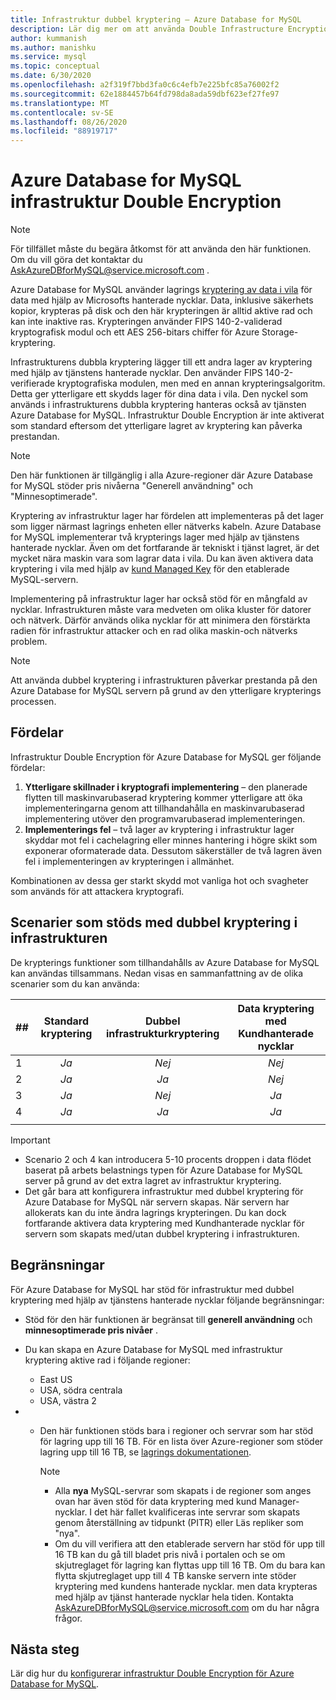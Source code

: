 ```yaml
---
title: Infrastruktur dubbel kryptering – Azure Database for MySQL
description: Lär dig mer om att använda Double Infrastructure Encryption för att lägga till ett andra lager av kryptering med tjänst hanterade nycklar.
author: kummanish
ms.author: manishku
ms.service: mysql
ms.topic: conceptual
ms.date: 6/30/2020
ms.openlocfilehash: a2f319f7bbd3fa0c6c4efb7e225bfc85a76002f2
ms.sourcegitcommit: 62e1884457b64fd798da8ada59dbf623ef27fe97
ms.translationtype: MT
ms.contentlocale: sv-SE
ms.lasthandoff: 08/26/2020
ms.locfileid: "88919717"
---
```

# <a name="azure-database-for-mysql-infrastructure-double-encryption"></a>Azure Database for MySQL infrastruktur Double Encryption

> [!NOTE]
> För tillfället måste du begära åtkomst för att använda den här funktionen. Om du vill göra det kontaktar du AskAzureDBforMySQL@service.microsoft.com .

Azure Database for MySQL använder lagrings [kryptering av data i vila](concepts-security.md#at-rest) för data med hjälp av Microsofts hanterade nycklar. Data, inklusive säkerhets kopior, krypteras på disk och den här krypteringen är alltid aktive rad och kan inte inaktive ras. Krypteringen använder FIPS 140-2-validerad kryptografisk modul och ett AES 256-bitars chiffer för Azure Storage-kryptering.

Infrastrukturens dubbla kryptering lägger till ett andra lager av kryptering med hjälp av tjänstens hanterade nycklar. Den använder FIPS 140-2-verifierade kryptografiska modulen, men med en annan krypteringsalgoritm. Detta ger ytterligare ett skydds lager för dina data i vila. Den nyckel som används i infrastrukturens dubbla kryptering hanteras också av tjänsten Azure Database for MySQL. Infrastruktur Double Encryption är inte aktiverat som standard eftersom det ytterligare lagret av kryptering kan påverka prestandan.

> [!NOTE]
> Den här funktionen är tillgänglig i alla Azure-regioner där Azure Database for MySQL stöder pris nivåerna "Generell användning" och "Minnesoptimerade".

Kryptering av infrastruktur lager har fördelen att implementeras på det lager som ligger närmast lagrings enheten eller nätverks kabeln. Azure Database for MySQL implementerar två krypterings lager med hjälp av tjänstens hanterade nycklar. Även om det fortfarande är tekniskt i tjänst lagret, är det mycket nära maskin vara som lagrar data i vila. Du kan även aktivera data kryptering i vila med hjälp av [kund Managed Key](concepts-data-encryption-mysql.md) för den etablerade MySQL-servern. 

Implementering på infrastruktur lager har också stöd för en mångfald av nycklar. Infrastrukturen måste vara medveten om olika kluster för datorer och nätverk. Därför används olika nycklar för att minimera den förstärkta radien för infrastruktur attacker och en rad olika maskin-och nätverks problem. 

> [!NOTE]
> Att använda dubbel kryptering i infrastrukturen påverkar prestanda på den Azure Database for MySQL servern på grund av den ytterligare krypterings processen.

## <a name="benefits"></a>Fördelar

Infrastruktur Double Encryption för Azure Database for MySQL ger följande fördelar:

1. **Ytterligare skillnader i kryptografi implementering** – den planerade flytten till maskinvarubaserad kryptering kommer ytterligare att öka implementeringarna genom att tillhandahålla en maskinvarubaserad implementering utöver den programvarubaserad implementeringen.
2. **Implementerings fel** – två lager av kryptering i infrastruktur lager skyddar mot fel i cachelagring eller minnes hantering i högre skikt som exponerar oformaterade data. Dessutom säkerställer de två lagren även fel i implementeringen av krypteringen i allmänhet.

Kombinationen av dessa ger starkt skydd mot vanliga hot och svagheter som används för att attackera kryptografi.

## <a name="supported-scenarios-with-infrastructure-double-encryption"></a>Scenarier som stöds med dubbel kryptering i infrastrukturen

De krypterings funktioner som tillhandahålls av Azure Database for MySQL kan användas tillsammans. Nedan visas en sammanfattning av de olika scenarier som du kan använda:

|  ##   | Standard kryptering | Dubbel infrastrukturkryptering | Data kryptering med Kundhanterade nycklar  |
|:------|:------------------:|:--------------------------------:|:--------------------------------------------:|
| 1     | *Ja*              | *Nej*                             | *Nej*                                         |
| 2     | *Ja*              | *Ja*                            | *Nej*                                         |
| 3     | *Ja*              | *Nej*                             | *Ja*                                        |
| 4     | *Ja*              | *Ja*                            | *Ja*                                        |
|       |                    |                                  |                                              |

> [!Important]
> - Scenario 2 och 4 kan introducera 5-10 procents droppen i data flödet baserat på arbets belastnings typen för Azure Database for MySQL server på grund av det extra lagret av infrastruktur kryptering.
> - Det går bara att konfigurera infrastruktur med dubbel kryptering för Azure Database for MySQL när servern skapas. När servern har allokerats kan du inte ändra lagrings krypteringen. Du kan dock fortfarande aktivera data kryptering med Kundhanterade nycklar för servern som skapats med/utan dubbel kryptering i infrastrukturen.

## <a name="limitations"></a>Begränsningar

För Azure Database for MySQL har stöd för infrastruktur med dubbel kryptering med hjälp av tjänstens hanterade nycklar följande begränsningar:

* Stöd för den här funktionen är begränsat till **generell användning** och **minnesoptimerade pris nivåer** .
* Du kan skapa en Azure Database for MySQL med infrastruktur kryptering aktive rad i följande regioner:

   * East US
   * USA, södra centrala
   * USA, västra 2
   
* * Den här funktionen stöds bara i regioner och servrar som har stöd för lagring upp till 16 TB. För en lista över Azure-regioner som stöder lagring upp till 16 TB, se [lagrings dokumentationen](concepts-pricing-tiers.md#storage).

    > [!NOTE]
    > - Alla **nya** MySQL-servrar som skapats i de regioner som anges ovan har även stöd för data kryptering med kund Manager-nycklar. I det här fallet kvalificeras inte servrar som skapats genom återställning av tidpunkt (PITR) eller Läs repliker som "nya".
    > - Om du vill verifiera att den etablerade servern har stöd för upp till 16 TB kan du gå till bladet pris nivå i portalen och se om skjutreglaget för lagring kan flyttas upp till 16 TB. Om du bara kan flytta skjutreglaget upp till 4 TB kanske servern inte stöder kryptering med kundens hanterade nycklar. men data krypteras med hjälp av tjänst hanterade nycklar hela tiden. Kontakta AskAzureDBforMySQL@service.microsoft.com om du har några frågor.

## <a name="next-steps"></a>Nästa steg

Lär dig hur du [konfigurerar infrastruktur Double Encryption för Azure Database for MySQL](howto-double-encryption.md).
